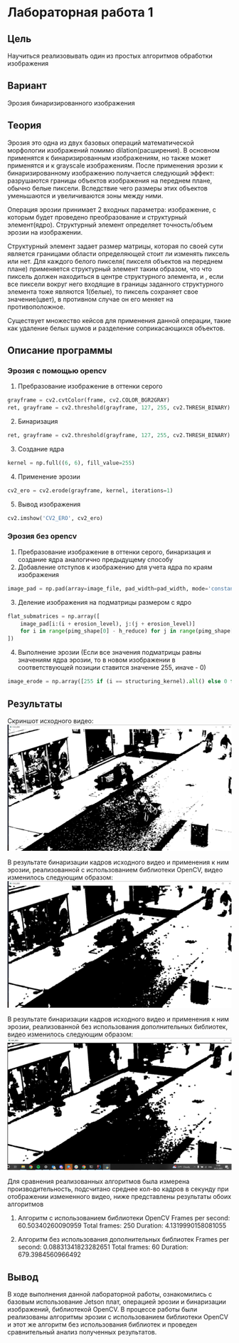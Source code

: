 # Лабораторная работа 1

## Цель
Научиться реализовывать один из простых алгоритмов обработки изображения

## Вариант
Эрозия бинаризированного изображения

## Теория
Эрозия это одна из двух базовых операций математической морфологии изображений помимо dilation(расширения). В основном 
применятся к бинаризированным изображениям, но также может применятся и к grayscale изображениям. После применения 
эрозии к бинаризированному изображению получается следующий эффект: разрушаются границы объектов изображения на 
переднем плане, обычно белые пиксели. Вследствие чего размеры этих объектов уменьшаются и увеличиваются зоны между ними.

Операция эрозии принимает 2 входных параметра: изображение, с которым будет проведено преобразование и структурный 
элемент(ядро). Структурный элемент определяет точность/объем эрозии на изображении.

Структурный элемент задает размер матрицы, которая по своей сути является границами области определяющей стоит ли 
изменять пиксель или нет. Для каждого белого пикселя( пикселя объектов на переднем плане) применяется структурный 
элемент таким образом, что что пиксель должен находиться в центре структурного элемента, и , если все пиксели вокруг
него входящие в границы заданного структурного элемента тоже являются 1(белые), то пиксель сохраняет свое значение(цвет), 
в противном случае он его меняет на противоположное.

Существует множество кейсов для применения данной операции, такие как удаление белых шумов и разделение 
соприкасающихся объектов.

## Описание программы
### Эрозия с помощью opencv
1. Пребразование изображение в оттенки серого   
```python
grayframe = cv2.cvtColor(frame, cv2.COLOR_BGR2GRAY)
ret, grayframe = cv2.threshold(grayframe, 127, 255, cv2.THRESH_BINARY)
```
2. Бинаризация
```python
ret, grayframe = cv2.threshold(grayframe, 127, 255, cv2.THRESH_BINARY)
```
3. Создание ядра
```python
kernel = np.full((6, 6), fill_value=255)
```
4. Применение эрозии
```python
cv2_ero = cv2.erode(grayframe, kernel, iterations=1)
```
5. Вывод изображения
```python
cv2.imshow('CV2_ERO', cv2_ero)
```

### Эрозия без opencv
1. Пребразование изображение в оттенки серого, бинаризация и создание ядра аналогично предыдущему способу
2. Добавление отступов к изображению для учета ядра по краям изображения
```python
image_pad = np.pad(array=image_file, pad_width=pad_width, mode='constant')
```
3. Деление изображения на подматрицы размером с ядро
```python
flat_submatrices = np.array([
    image_pad[i:(i + erosion_level), j:(j + erosion_level)]
    for i in range(pimg_shape[0] - h_reduce) for j in range(pimg_shape[1] - w_reduce)
])
```
4. Выполнение эрозии (Если все значения подматрицы равны значениям ядра эрозии, то в новом изображении в соответствующей 
позиции ставится значение 255, иначе - 0)
```python
image_erode = np.array([255 if (i == structuring_kernel).all() else 0 for i in flat_submatrices], dtype=np.uint8)
```

## Результаты
Скриншот исходного видео:
![image](images/img1.png)

В результате бинаризации кадров исходного видео и применения к ним эрозии, реализованной с использованием библиотеки 
OpenCV, видео изменилось следующим образом:
![image](images/img2.png)

В результате бинаризации кадров исходного видео и применения к ним эрозии, реализованной без использования 
дополнительных библиотек, видео изменилось следующим образом:
![image](images/img3.png)

Для сравнения реализованных алгоритмов была измерена производительность, подсчитано среднее кол-во кадров в
секунду при отображении измененного видео, ниже представлены результаты обоих алгоритмов

1) Алгоритм с использованием библиотеки OpenCV
Frames per second: 60.50340260090959
Total frames: 250
Duration: 4.1319990158081055

2) Алгоритм без использования дополнительных библиотек
Frames per second: 0.08831341823282651
Total frames: 60
Duration: 679.3984560966492

## Вывод
В ходе выполнения данной лабораторной работы, ознакомились с базовым использование Jetson плат, операцией эрозии и 
бинаризации изображений, библиотекой OpenCV. В процессе работы были реализованы алгоритмы эрозии с использованием 
библиотеки OpenCV и этот же алгоритм без использования библиотек и проведен сравнительный анализ полученных результатов.
